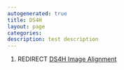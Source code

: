 ```yaml
---
autogenerated: true
title: DS4H
layout: page
categories: 
description: test description
---
```


1.  REDIRECT [DS4H Image Alignment](DS4H_Image_Alignment)
